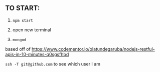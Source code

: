 ## TO START:

1) `npm start`

2) open new terminal

3) `mongod`

based off of https://www.codementor.io/olatundegaruba/nodejs-restful-apis-in-10-minutes-q0sgsfhbd

`ssh -T git@github.com` to see which user I am